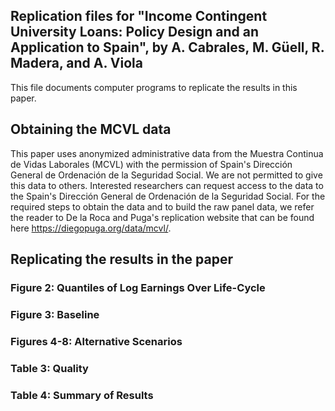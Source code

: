 ## Replication files for "Income Contingent University Loans: Policy Design and an Application to Spain", by A. Cabrales, M. Güell, R. Madera, and A. Viola

This file documents computer programs to replicate the results in this paper. 

## Obtaining the MCVL data 

This paper uses anonymized administrative data from the Muestra Continua de Vidas Laborales (MCVL) with the permission of Spain's Dirección General de Ordenación de la Seguridad Social. 
We are not permitted to give this data to others. 
Interested researchers can request access to the data to the Spain's Dirección General de Ordenación de la Seguridad Social.
For the required steps to obtain the data and to build the raw panel data, we refer the reader to De la Roca and Puga's replication website that can be found here https://diegopuga.org/data/mcvl/.

## Replicating the results in the paper

### Figure 2: Quantiles of Log Earnings Over Life-Cycle
### Figure 3: Baseline
### Figures 4-8: Alternative Scenarios 
### Table 3: Quality
### Table 4: Summary of Results 
